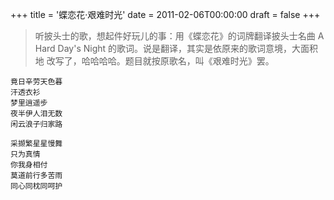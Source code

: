 +++
title = '蝶恋花·艰难时光'
date = 2011-02-06T00:00:00
draft = false
+++

> 听披头士的歌，想起件好玩儿的事：用《蝶恋花》的词牌翻译披头士名曲 A
> Hard Day's Night 的歌词。说是翻译，其实是依原来的歌词意境，大面积地
> 改写了，哈哈哈哈。题目就按原歌名，叫《艰难时光》罢。


```text
竟日辛劳天色暮
汗透衣衫
梦里逍遥步
夜半伊人泪无数
闲云浪子归家路

采撷繁星星慢舞
只为真情
你我身相付
莫道前行多苦雨
同心同枕同呵护
```
